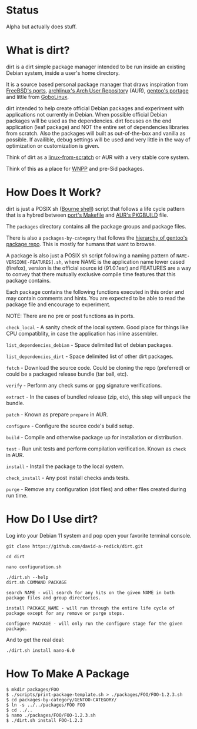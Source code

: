 # Status

Alpha but actually does stuff.

# What is dirt?

dirt is a dirt simple package manager intended to be run inside an existing Debian system, inside a user's home directory.
 
It is a source based personal package manager that draws inspiration from [FreeBSD's ports](https://www.freshports.org), [archlinux's Arch User Repository](https://aur.archlinux.org/packages) (AUR), [gentoo's portage](https://packages.gentoo.org) and little from [GoboLinux](https://gobolinux.org).

dirt intended to help create official Debian packages and experiment with applications not currently in Debian.  When possible official Debian packages will be used as the dependencies.  dirt focuses on the end application (leaf package) and NOT the entire set of dependencies libraries from scratch.  Also the packages will built as out-of-the-box and vanilla as possible.  If availible, debug settings will be used and very little in the way of optimization or customization is given.

Think of dirt as a [linux-from-scratch](https://www.linuxfromscratch.org/) or AUR with a very stable core system.

Think of this as a place for [WNPP](https://www.debian.org/devel/wnpp/) and pre-Sid packages.

# How Does It Work?

dirt is just a POSIX sh ([Bourne shell](https://en.wikipedia.org/wiki/Bourne_shell)) script that follows a life cycle pattern that is a hybred between [port's Makefile](https://docs.freebsd.org/en/books/porters-handbook/order/#porting-order-targets) and [AUR's PKGBUILD](https://wiki.archlinux.org/title/PKGBUILD) file.

The `packages` directory contains all the package groups and package files.

There is also a `packages-by-category` that follows the [hierarchy of gentoo's package repo](https://gitweb.gentoo.org/repo/gentoo.git/tree/).  This is mostly for humans that want to browse.

A package is also just a POSIX sh script following a naming pattern of `NAME-VERSION[-FEATURES].sh`, where NAME is the application name lower cased (firefox), version is the official source id (91.0.1esr) and FEATURES are a way to convey that there mutually exclusive compile time features that this package contains.

Each package contains the following functions executed in this order and may contain comments and hints.  You are expected to be able to read the package file and encourage to experiment.

NOTE: There are no pre or post functions as in ports.

`check_local` - A sanity check of the local system.  Good place for things like CPU compatiblity, in case the application has inline assembler.

`list_dependencies_debian` - Space delimited list of debian packages.

`list_dependencies_dirt` - Space delimited list of other dirt packages.

`fetch` - Download the source code.  Could be cloning the repo (preferred) or could be a packaged release bundle (tar ball, etc).

`verify` - Perform any check sums or gpg signature verifications.

`extract` - In the cases of bundled release (zip, etc), this step will unpack the bundle.

`patch` - Known as prepare `prepare` in AUR.

`configure` - Configure the source code's build setup.

`build` - Compile and otherwise package up for installation or distribution.

`test` - Run unit tests and perform compilation verification.  Known as `check` in AUR.

`install` - Install the package to the local system.

`check_install` - Any post install checks ands tests.

`purge` - Remove any configuration (dot files) and other files created during run time.


# How Do I Use dirt?

Log into your Debian 11 system and pop open your favorite terminal console.

```shell
git clone https://github.com/david-a-redick/dirt.git

cd dirt

nano configuration.sh

./dirt.sh --help
dirt.sh COMMAND PACKAGE

search NAME - will search for any hits on the given NAME in both package files and group directories.

install PACKAGE_NAME - will run through the entire life cycle of package except for any remove or purge steps.

configure PACKAGE - will only run the configure stage for the given package.
```

And to get the real deal:

```shell
./dirt.sh install nano-6.0
```

# How To Make A Package

```shell
$ mkdir packages/FOO
$ ./scripts/print-package-template.sh > ./packages/FOO/FOO-1.2.3.sh
$ cd packages-by-category/GENTOO-CATEGORY/
$ ln -s ../../packages/FOO FOO
$ cd ../..
$ nano ./packages/FOO/FOO-1.2.3.sh
$ ./dirt.sh install FOO-1.2.3
```
